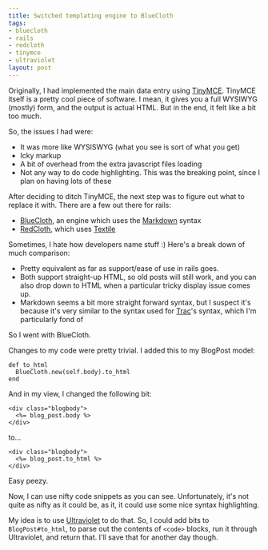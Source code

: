 ```yaml
--- 
title: Switched templating engine to BlueCloth
tags: 
- bluecloth
- rails
- redcloth
- tinymce
- ultraviolet
layout: post
---
```


Originally, I had implemented the main data entry using [TinyMCE](http://tinymce.moxiecode.com/). TinyMCE itself is a pretty cool piece of software. I mean, it gives you a full WYSIWYG (mostly) form, and the output is actual HTML. But in the end, it felt like a bit too much.

So, the issues I had were:

* It was more like WYSISWYG (what you see is sort of what you get)
* Icky markup
* A bit of overhead from the extra javascript files loading
* Not any way to do code highlighting. This was the breaking point, since I plan on having lots of these

After deciding to ditch TinyMCE, the next step was to figure out what to replace it with. There are a few out there for rails:

 * [BlueCloth](http://www.deveiate.org/projects/BlueCloth), an engine which uses the [Markdown](http://daringfireball.net/projects/markdown) syntax
 * [RedCloth](http://whytheluckystiff.net/ruby/redcloth/), which uses [Textile](http://hobix.com/textile/)

Sometimes, I hate how developers name stuff :) Here's a break down of much comparison:

 * Pretty equivalent as far as support/ease of use in rails goes.
 * Both support straight-up HTML, so old posts will still work, and you can also drop down to HTML when a particular tricky display issue comes up.
 * Markdown seems a bit more straight forward syntax, but I suspect it's because it's very similar to the syntax used for [Trac](http://trac.edgewall.org/)'s syntax, which I'm particularly fond of

So I went with BlueCloth.

Changes to my code were pretty trivial. I added this to my BlogPost model:

    def to_html
      BlueCloth.new(self.body).to_html
    end

And in my view, I changed the following bit:

    <div class="blogbody">
      <%= blog_post.body %>
    </div>

to...

    <div class="blogbody">
      <%= blog_post.to_html %>
    </div>

Easy peezy.

Now, I can use nifty code snippets as you can see. Unfortunately, it's not quite as nifty as it could be, as it, it could use some nice syntax highlighting.

My idea is to use [Ultraviolet](http://ultraviolet.rubyforge.org/) to do that. So, I could add bits to `BlogPost#to_html`, to parse out the contents of `<code>` blocks, run it through Ultraviolet, and return that. I'll save that for another day though.
